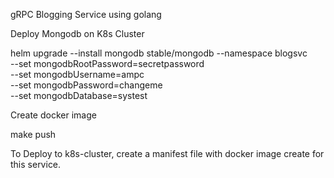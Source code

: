 gRPC Blogging Service using golang

Deploy Mongodb on K8s Cluster

helm upgrade --install mongodb stable/mongodb --namespace blogsvc \
--set mongodbRootPassword=secretpassword \
--set mongodbUsername=ampc \
--set mongodbPassword=changeme \
--set mongodbDatabase=systest

Create docker image
 
make push 

To Deploy to k8s-cluster, create a manifest file with docker image create for this service.
